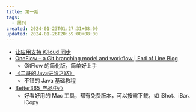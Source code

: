 ```yaml
---
title: 第一期
tags:
  - 周刊
created: 2024-01-23T01:27:31+08:00
updated: 2024-01-26T20:59:00+08:00
---
```


- [让应用支持 iCloud 同步](https://wangze.tech/%E8%AE%A9%E5%BA%94%E7%94%A8%E6%94%AF%E6%8C%81-iCloud-%E5%90%8C%E6%AD%A5)
- [OneFlow – a Git branching model and workflow | End of Line Blog](https://www.endoflineblog.com/oneflow-a-git-branching-model-and-workflow)
  - GitFlow 的简化版，简单好上手
- [《二哥的Java进阶之路》](https://javabetter.cn/overview/)
  - 不错的 Java 基础教程
- [Better365\_产品中心](https://www.better365.cn/apps.html)
  - 好看好用的 Mac 工具，都有免费版本，可以按需下载，如 iShot、iBar、iCopy
